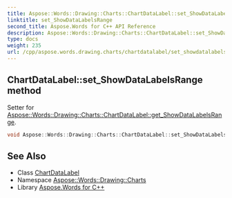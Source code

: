```yaml
---
title: Aspose::Words::Drawing::Charts::ChartDataLabel::set_ShowDataLabelsRange method
linktitle: set_ShowDataLabelsRange
second_title: Aspose.Words for C++ API Reference
description: Aspose::Words::Drawing::Charts::ChartDataLabel::set_ShowDataLabelsRange method. Setter for Aspose::Words::Drawing::Charts::ChartDataLabel::get_ShowDataLabelsRange in C++.
type: docs
weight: 235
url: /cpp/aspose.words.drawing.charts/chartdatalabel/set_showdatalabelsrange/
---
```

## ChartDataLabel::set_ShowDataLabelsRange method


Setter for [Aspose::Words::Drawing::Charts::ChartDataLabel::get_ShowDataLabelsRange](../get_showdatalabelsrange/).

```cpp
void Aspose::Words::Drawing::Charts::ChartDataLabel::set_ShowDataLabelsRange(bool value)
```

## See Also

* Class [ChartDataLabel](../)
* Namespace [Aspose::Words::Drawing::Charts](../../)
* Library [Aspose.Words for C++](../../../)
